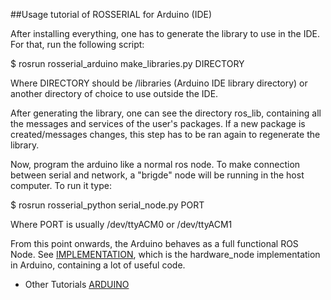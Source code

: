 ##Usage tutorial of ROSSERIAL for Arduino (IDE)

After installing everything, one has to generate the library to use in the IDE.   
For that, run the following script:    

$ rosrun rosserial_arduino make_libraries.py DIRECTORY

Where DIRECTORY should be <sketchbook>/libraries (Arduino IDE library directory) or another directory of choice
to use outside the IDE.

After generating the library, one can see the directory ros_lib, containing all the messages and services of 
the user's packages. If a new package is created/messages changes, this step has to be ran again to regenerate
the library.

Now, program the arduino like a normal ros node. To make connection between serial and network, a "brigde" node
will be running in the host computer. To run it type:   

$ rosrun rosserial_python serial_node.py PORT

Where PORT is usually /dev/ttyACM0 or /dev/ttyACM1

From this point onwards, the Arduino behaves as a full functional ROS Node. See [IMPLEMENTATION](https://github.com/minhoteam-msl/minho_team_ros/blob/master/low_level/MinhoTeamHardware/MinhoTeamHardware/MinhoTeamHardware.ino), 
which is the hardware_node implementation in Arduino, containing a lot of useful code.

* Other Tutorials
[ARDUINO](http://wiki.ros.org/rosserial_arduino/Tutorials)
